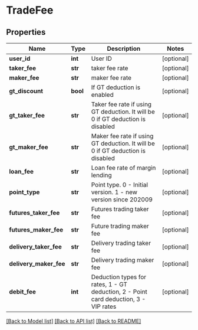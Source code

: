 # TradeFee

## Properties
Name | Type | Description | Notes
------------ | ------------- | ------------- | -------------
**user_id** | **int** | User ID | [optional] 
**taker_fee** | **str** | taker fee rate | [optional] 
**maker_fee** | **str** | maker fee rate | [optional] 
**gt_discount** | **bool** | If GT deduction is enabled | [optional] 
**gt_taker_fee** | **str** | Taker fee rate if using GT deduction. It will be 0 if GT deduction is disabled | [optional] 
**gt_maker_fee** | **str** | Maker fee rate if using GT deduction. It will be 0 if GT deduction is disabled | [optional] 
**loan_fee** | **str** | Loan fee rate of margin lending | [optional] 
**point_type** | **str** | Point type. 0 - Initial version. 1 - new version since 202009 | [optional] 
**futures_taker_fee** | **str** | Futures trading taker fee | [optional] 
**futures_maker_fee** | **str** | Future trading maker fee | [optional] 
**delivery_taker_fee** | **str** | Delivery trading taker fee | [optional] 
**delivery_maker_fee** | **str** | Delivery trading maker fee | [optional] 
**debit_fee** | **int** | Deduction types for rates, 1 - GT deduction, 2 - Point card deduction, 3 - VIP rates | [optional] 

[[Back to Model list]](../README.md#documentation-for-models) [[Back to API list]](../README.md#documentation-for-api-endpoints) [[Back to README]](../README.md)


